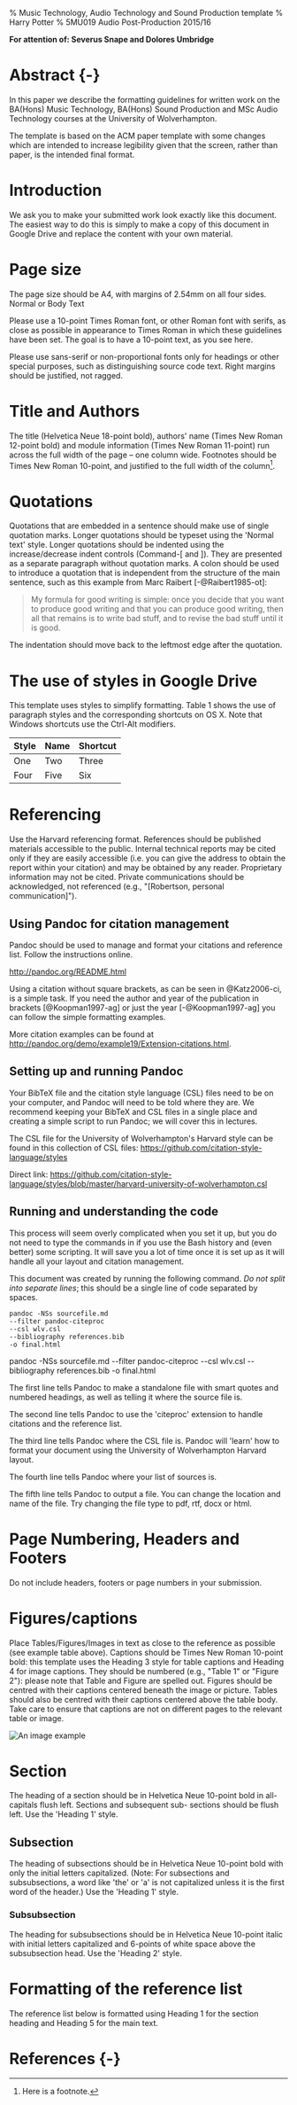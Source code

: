 % Music Technology, Audio Technology and Sound Production template
% Harry Potter
% 5MU019 Audio Post-Production 2015/16

**For attention of: Severus Snape and Dolores Umbridge**


# Abstract {-}
In this paper we describe the formatting guidelines for written work on the BA(Hons) Music Technology, BA(Hons) Sound Production and MSc Audio Technology courses at the University of Wolverhampton. 

The template is based on the ACM paper template with some changes which are intended to increase legibility given that the screen, rather than paper, is the intended final format.

# Introduction
We ask you to make your submitted work look exactly like this document. The easiest way to do this is simply to make a copy of this document in Google Drive and replace the content with your own material.

# Page size
The page size should be A4, with margins of 2.54mm on all four sides.
Normal or Body Text

Please use a 10-point Times Roman font, or other Roman font with serifs, as close as possible in appearance to Times Roman in which these guidelines have been set. The goal is to have a 10-point text, as you see here. 

Please use sans-serif or non-proportional fonts only for headings or other special purposes, such as distinguishing source code text. Right margins should be justified, not ragged.

# Title and Authors
The title (Helvetica Neue 18-point bold), authors' name (Times New Roman 12-point bold) and module information (Times New Roman 11-point) run across the full width of the page – one column wide. Footnotes should be Times New Roman 10-point, and justified to the full width of the column[^1].

[^1]: Here is a footnote.

# Quotations
Quotations that are embedded in a sentence should make use of single quotation marks. Longer quotations should be typeset using the 'Normal text' style. Longer quotations should be indented using the increase/decrease indent controls (Command-[ and ]). They are presented as a separate paragraph without quotation marks. A colon should be used to introduce a quotation that is independent from the structure of the main sentence, such as this example from Marc Raibert [-@Raibert1985-ot]:

> My formula for good writing is simple: once you decide that you want to produce good writing and that you can produce good writing, then all that remains is to write bad stuff, and to revise the bad stuff until it is good.

The indentation should move back to the leftmost edge after the quotation.

# The use of styles in Google Drive
This template uses styles to simplify formatting. Table 1 shows the use of paragraph styles and the corresponding shortcuts on OS X. Note that Windows shortcuts use the Ctrl-Alt modifiers.


Style | Name | Shortcut
---|---|---
One | Two | Three
Four | Five | Six


# Referencing
Use the Harvard referencing format. References should be published materials accessible to the public. Internal technical reports may be cited only if they are easily accessible (i.e. you can give the address to obtain the report within your citation) and may be obtained by any reader. Proprietary information may not be cited. Private communications should be acknowledged, not referenced (e.g., "[Robertson, personal communication]").

## Using Pandoc for citation management

Pandoc should be used to manage and format your citations and reference list. Follow the instructions online.

<http://pandoc.org/README.html>

Using a citation without square brackets, as can be seen in @Katz2006-ci, is a simple task. If you need the author and year of the publication in brackets [@Koopman1997-ag] or just the year [-@Koopman1997-ag] you can follow the simple formatting examples.

More citation examples can be found at <http://pandoc.org/demo/example19/Extension-citations.html>.


## Setting up and running Pandoc

Your BibTeX file and the citation style language (CSL) files need to be on your computer, and Pandoc will need to be told where they are. We recommend keeping your BibTeX and CSL files in a single place and creating a simple script to run Pandoc; we will cover this in lectures.

The CSL file for the University of Wolverhampton's Harvard style can be found in this collection of CSL files: <https://github.com/citation-style-language/styles>

Direct link: <https://github.com/citation-style-language/styles/blob/master/harvard-university-of-wolverhampton.csl>


## Running and understanding the code

This process will seem overly complicated when you set it up, but you do not need to type the commands in if you use the Bash history and (even better) some scripting. It will save you a lot of time once it is set up as it will handle all your layout and citation management.

This document was created by running the following command. *Do not split into separate lines*; this should be a single line of code separated by spaces.

    pandoc -NSs sourcefile.md 
    --filter pandoc-citeproc
    --csl wlv.csl 
    --bibliography references.bib
    -o final.html

pandoc -NSs sourcefile.md --filter pandoc-citeproc --csl wlv.csl --bibliography references.bib -o final.html


The first line tells Pandoc to make a standalone file with smart quotes and numbered headings, as well as telling it where the source file is.

The second line tells Pandoc to use the 'citeproc' extension to handle citations and the reference list.

The third line tells Pandoc where the CSL file is. Pandoc will 'learn' how to format your document using the University of Wolverhampton Harvard layout.

The fourth line tells Pandoc where your list of sources is.

The fifth line tells Pandoc to output a file. You can change the location and name of the file. Try changing the file type to pdf, rtf, docx or html.


# Page Numbering, Headers and Footers
Do not include headers, footers or page numbers in your submission.


# Figures/captions
Place Tables/Figures/Images in text as close to the reference as possible (see example table above). Captions should be Times New Roman 10-point bold: this template uses the Heading 3 style for table captions and Heading 4 for image captions. They should be numbered (e.g., "Table 1" or "Figure 2"): please note that Table and Figure are spelled out. Figures should be centred with their captions centered beneath the image or picture. Tables should also be centred with their captions centered above the table body. Take care to ensure that captions are not on different pages to the relevant table or image.
  
![An image example](http://www.enggpedia.com/images/stories/amp-mod.jpg)


# Section
The heading of a section should be in Helvetica Neue 10-point bold in all-capitals flush left. Sections and subsequent sub- sections should be flush left. Use the 'Heading 1' style.

## Subsection
The heading of subsections should be in Helvetica Neue 10-point bold with only the initial letters capitalized. (Note: For subsections and subsubsections, a word like 'the' or 'a' is not capitalized unless it is the first word of the header.) Use the 'Heading 1' style.

### Subsubsection
The heading for subsubsections should be in Helvetica Neue 10-point italic with initial letters capitalized and 6-points of white space above the subsubsection head. Use the 'Heading 2' style.

# Formatting of the reference list
The reference list below is formatted using Heading 1 for the section heading and Heading 5 for the main text.

# References {-}

